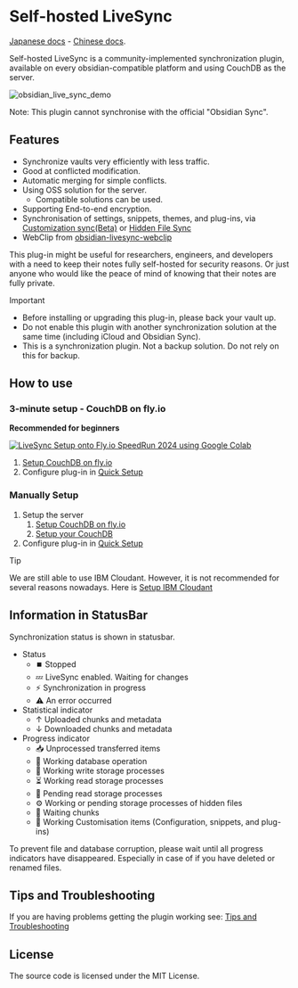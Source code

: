 <!-- For translation: 20240209r0 -->
# Self-hosted LiveSync
[Japanese docs](./README_ja.md) - [Chinese docs](./README_cn.md).

Self-hosted LiveSync is a community-implemented synchronization plugin, available on every obsidian-compatible platform and using CouchDB as the server.

![obsidian_live_sync_demo](https://user-images.githubusercontent.com/45774780/137355323-f57a8b09-abf2-4501-836c-8cb7d2ff24a3.gif)

Note: This plugin cannot synchronise with the official "Obsidian Sync".

## Features

- Synchronize vaults very efficiently with less traffic.
- Good at conflicted modification.
- Automatic merging for simple conflicts.
- Using OSS solution for the server.
  - Compatible solutions can be used.
- Supporting End-to-end encryption.
- Synchronisation of settings, snippets, themes, and plug-ins, via [Customization sync(Beta)](#customization-sync) or [Hidden File Sync](#hiddenfilesync)
- WebClip from [obsidian-livesync-webclip](https://chrome.google.com/webstore/detail/obsidian-livesync-webclip/jfpaflmpckblieefkegjncjoceapakdf)

This plug-in might be useful for researchers, engineers, and developers with a need to keep their notes fully self-hosted for security reasons. Or just anyone who would like the peace of mind of knowing that their notes are fully private.

>[!IMPORTANT]
> - Before installing or upgrading this plug-in, please back your vault up.
> - Do not enable this plugin with another synchronization solution at the same time (including iCloud and Obsidian Sync).
> - This is a synchronization plugin. Not a backup solution. Do not rely on this for backup.

## How to use

### 3-minute setup - CouchDB on fly.io

**Recommended for beginners**

[![LiveSync Setup onto Fly.io SpeedRun 2024 using Google Colab](https://img.youtube.com/vi/7sa_I1832Xc/0.jpg)](https://www.youtube.com/watch?v=7sa_I1832Xc)

1. [Setup CouchDB on fly.io](docs/setup_flyio.md)
2. Configure plug-in in [Quick Setup](docs/quick_setup.md)

### Manually Setup

1. Setup the server
   1. [Setup CouchDB on fly.io](docs/setup_flyio.md)
   2. [Setup your CouchDB](docs/setup_own_server.md)
2. Configure plug-in in [Quick Setup](docs/quick_setup.md)

> [!TIP]
> We are still able to use IBM Cloudant. However, it is not recommended for several reasons nowadays. Here is [Setup IBM Cloudant](docs/setup_cloudant.md)


## Information in StatusBar

Synchronization status is shown in statusbar.

-   Status
    -   ⏹️ Stopped
    -   💤 LiveSync enabled. Waiting for changes
    -   ⚡️ Synchronization in progress
    -   ⚠ An error occurred
-   Statistical indicator
     -   ↑ Uploaded chunks and metadata
     -   ↓ Downloaded chunks and metadata
-   Progress indicator
     -   📥 Unprocessed transferred items
     -   📄 Working database operation
     -   💾 Working write storage processes
     -   ⏳ Working read storage processes
     -   🛫 Pending read storage processes
     -   ⚙️ Working or pending storage processes of hidden files
     -   🧩 Waiting chunks
     -   🔌 Working Customisation items (Configuration, snippets, and plug-ins)

To prevent file and database corruption, please wait until all progress indicators have disappeared. Especially in case of if you have deleted or renamed files.



## Tips and Troubleshooting
If you are having problems getting the plugin working see: [Tips and Troubleshooting](docs/troubleshooting.md)

## License

The source code is licensed under the MIT License.
